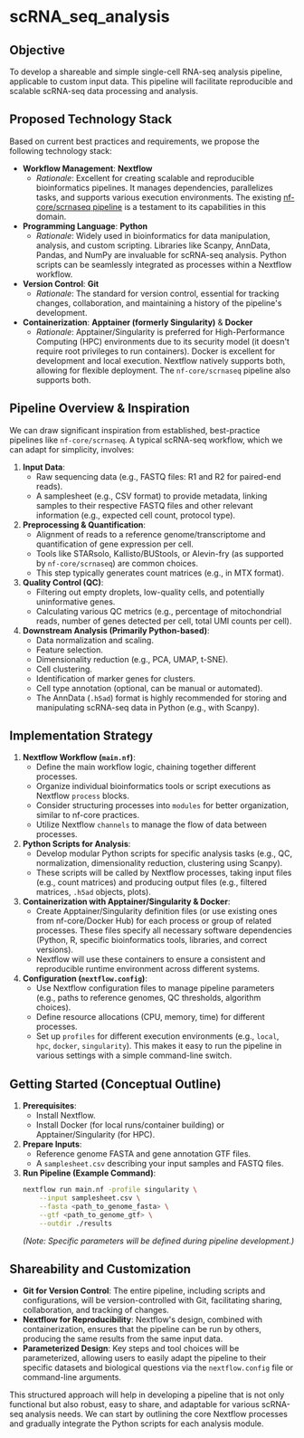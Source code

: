 # scRNA_seq_analysis

## Objective

To develop a shareable and simple single-cell RNA-seq analysis pipeline, applicable to custom input data. This pipeline will facilitate reproducible and scalable scRNA-seq data processing and analysis.

## Proposed Technology Stack

Based on current best practices and requirements, we propose the following technology stack:

*   **Workflow Management**: **Nextflow**
    *   *Rationale*: Excellent for creating scalable and reproducible bioinformatics pipelines. It manages dependencies, parallelizes tasks, and supports various execution environments. The existing [nf-core/scrnaseq pipeline](https://github.com/nf-core/scrnaseq) is a testament to its capabilities in this domain.
*   **Programming Language**: **Python**
    *   *Rationale*: Widely used in bioinformatics for data manipulation, analysis, and custom scripting. Libraries like Scanpy, AnnData, Pandas, and NumPy are invaluable for scRNA-seq analysis. Python scripts can be seamlessly integrated as processes within a Nextflow workflow.
*   **Version Control**: **Git**
    *   *Rationale*: The standard for version control, essential for tracking changes, collaboration, and maintaining a history of the pipeline's development.
*   **Containerization**: **Apptainer (formerly Singularity)** & **Docker**
    *   *Rationale*: Apptainer/Singularity is preferred for High-Performance Computing (HPC) environments due to its security model (it doesn't require root privileges to run containers). Docker is excellent for development and local execution. Nextflow natively supports both, allowing for flexible deployment. The `nf-core/scrnaseq` pipeline also supports both.

## Pipeline Overview & Inspiration

We can draw significant inspiration from established, best-practice pipelines like `nf-core/scrnaseq`. A typical scRNA-seq workflow, which we can adapt for simplicity, involves:

1.  **Input Data**:
    *   Raw sequencing data (e.g., FASTQ files: R1 and R2 for paired-end reads).
    *   A samplesheet (e.g., CSV format) to provide metadata, linking samples to their respective FASTQ files and other relevant information (e.g., expected cell count, protocol type).
2.  **Preprocessing & Quantification**:
    *   Alignment of reads to a reference genome/transcriptome and quantification of gene expression per cell.
    *   Tools like STARsolo, Kallisto/BUStools, or Alevin-fry (as supported by `nf-core/scrnaseq`) are common choices.
    *   This step typically generates count matrices (e.g., in MTX format).
3.  **Quality Control (QC)**:
    *   Filtering out empty droplets, low-quality cells, and potentially uninformative genes.
    *   Calculating various QC metrics (e.g., percentage of mitochondrial reads, number of genes detected per cell, total UMI counts per cell).
4.  **Downstream Analysis (Primarily Python-based)**:
    *   Data normalization and scaling.
    *   Feature selection.
    *   Dimensionality reduction (e.g., PCA, UMAP, t-SNE).
    *   Cell clustering.
    *   Identification of marker genes for clusters.
    *   Cell type annotation (optional, can be manual or automated).
    *   The AnnData (`.h5ad`) format is highly recommended for storing and manipulating scRNA-seq data in Python (e.g., with Scanpy).

## Implementation Strategy

1.  **Nextflow Workflow (`main.nf`)**:
    *   Define the main workflow logic, chaining together different processes.
    *   Organize individual bioinformatics tools or script executions as Nextflow `process` blocks.
    *   Consider structuring processes into `modules` for better organization, similar to nf-core practices.
    *   Utilize Nextflow `channels` to manage the flow of data between processes.
2.  **Python Scripts for Analysis**:
    *   Develop modular Python scripts for specific analysis tasks (e.g., QC, normalization, dimensionality reduction, clustering using Scanpy).
    *   These scripts will be called by Nextflow processes, taking input files (e.g., count matrices) and producing output files (e.g., filtered matrices, `.h5ad` objects, plots).
3.  **Containerization with Apptainer/Singularity & Docker**:
    *   Create Apptainer/Singularity definition files (or use existing ones from nf-core/Docker Hub) for each process or group of related processes. These files specify all necessary software dependencies (Python, R, specific bioinformatics tools, libraries, and correct versions).
    *   Nextflow will use these containers to ensure a consistent and reproducible runtime environment across different systems.
4.  **Configuration (`nextflow.config`)**:
    *   Use Nextflow configuration files to manage pipeline parameters (e.g., paths to reference genomes, QC thresholds, algorithm choices).
    *   Define resource allocations (CPU, memory, time) for different processes.
    *   Set up `profiles` for different execution environments (e.g., `local`, `hpc`, `docker`, `singularity`). This makes it easy to run the pipeline in various settings with a simple command-line switch.

## Getting Started (Conceptual Outline)

1.  **Prerequisites**:
    *   Install Nextflow.
    *   Install Docker (for local runs/container building) or Apptainer/Singularity (for HPC).
2.  **Prepare Inputs**:
    *   Reference genome FASTA and gene annotation GTF files.
    *   A `samplesheet.csv` describing your input samples and FASTQ files.
3.  **Run Pipeline (Example Command)**:
    ```bash
    nextflow run main.nf -profile singularity \
        --input samplesheet.csv \
        --fasta <path_to_genome_fasta> \
        --gtf <path_to_genome_gtf> \
        --outdir ./results
    ```
    *(Note: Specific parameters will be defined during pipeline development.)*

## Shareability and Customization

*   **Git for Version Control**: The entire pipeline, including scripts and configurations, will be version-controlled with Git, facilitating sharing, collaboration, and tracking of changes.
*   **Nextflow for Reproducibility**: Nextflow's design, combined with containerization, ensures that the pipeline can be run by others, producing the same results from the same input data.
*   **Parameterized Design**: Key steps and tool choices will be parameterized, allowing users to easily adapt the pipeline to their specific datasets and biological questions via the `nextflow.config` file or command-line arguments.

This structured approach will help in developing a pipeline that is not only functional but also robust, easy to share, and adaptable for various scRNA-seq analysis needs. We can start by outlining the core Nextflow processes and gradually integrate the Python scripts for each analysis module.